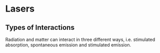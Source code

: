 # Lasers

## Types of Interactions

Radiation and matter can interact in three different ways, i.e. stimulated absorption, spontaneous emission and stimulated emission.